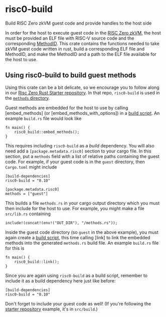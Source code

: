 # risc0-build

Build RISC Zero zkVM guest code and provide handles to the host side

In order for the host to execute guest code in the [RISC Zero zkVM](risc0_zkvm), the host must be provided an ELF file with RISC-V source code and the corresponding [MethodID](risc0_zkvm::host::MethodId). This crate contains the functions needed to take zkVM guest code written in rust, build a corresponding ELF file and MethodID, and make the MethodID and a path to the ELF file available for the host to use.

## Using risc0-build to build guest methods

Using this crate can be a bit delicate, so we encourage you to follow along in our [Risc Zero Rust Starter repository](https://github.com/risc0/risc0-rust-starter). In that repo, `risc0-build` is used in the [`methods` directory](https://github.com/risc0/risc0-rust-starter/tree/main/methods).

Guest methods are embedded for the host to use by calling [embed_methods] (or [embed_methods_with_options]) in a [build script](https://doc.rust-lang.org/cargo/reference/build-scripts.html). An example `build.rs` file would look like
```
fn main() {
    risc0_build::embed_methods();
}
```

This requires including `risc0-build` as a _build_ dependency. You will also need add a `[package.metadata.risc0]` section to your cargo file. In this section, put a `methods` field with a list of relative paths containing the guest code. For example, if your guest code is in the `guest` directory, then `Cargo.toml` might include
```
[build-dependencies]
risc0-build = "0.10"

[package.metadata.risc0]
methods = ["guest"]
```

This builds a file `methods.rs` in your cargo output directory which you must then include for the host to use. For example, you might make a file `src/lib.rs` containing
```
include!(concat!(env!("OUT_DIR"), "/methods.rs"));
```

Inside the guest code directory (so `guest` in the above example), you must again create a [build script](https://doc.rust-lang.org/cargo/reference/build-scripts.html), this time calling [link] to link the embedded methods into the generated `methods.rs` build file. An example `build.rs` file for this is
```
fn main() {
    risc0_build::link();
}
```

Since you are again using `risc0-build` as a build script, remember to include it as a build dependency here just like before:
```
[build-dependencies]
risc0-build = "0.10"
```

Don't forget to include your guest code as well! (If you're following the [starter repository](https://github.com/risc0/risc0-rust-starter) example, it's in `src/build`.)
